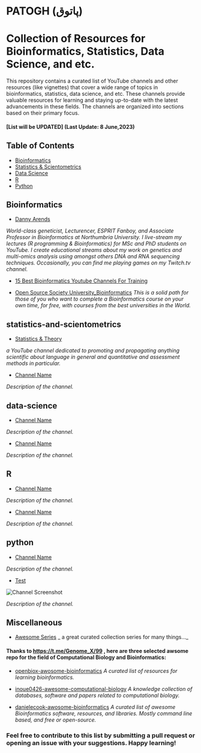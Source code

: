 # PATOGH (پاتوق)
# Collection of Resources for Bioinformatics, Statistics, Data Science, and etc. 

This repository contains a curated list of YouTube channels and other resources (like vignettes) that cover a wide range of topics in bioinformatics, statistics, data science, and etc. These channels provide valuable resources for learning and staying up-to-date with the latest advancements in these fields. The channels are organized into sections based on their primary focus.

#### [List will be UPDATED] (Last Update: 8 June,2023)

## Table of Contents

- [Bioinformatics](#bioinformatics)
- [Statistics & Scientometrics](#statistics-and-scientometrics)
- [Data Science](#data-science)
- [R](#r)
- [Python](#python)


## Bioinformatics

- [Danny Arends](https://youtube.com/@DannyArends)

_World-class geneticist, Lecturencer, ESPRIT Fanboy, and Associate Professor in Bioinformatics at Northumbria University. I live-stream my lectures (R programming & Bioinformatics) for MSc and PhD students on YouTube. I create educational streams about my work on genetics and multi-omics analysis using amongst others DNA and RNA sequencing techniques. Occasionally, you can find me playing games on my Twitch.tv channel._

- [15 Best Bioinformatics Youtube Channels For Training](https://interestedvideos.com/bioinformatics-youtube-channels/)

- [Open Source Society University_Bioinformatics](https://github.com/ossu/bioinformatics)
_This is a solid path for those of you who want to complete a Bioinformatics course on your own time, for free, with courses from the best universities in the World._

## statistics-and-scientometrics

- [Statistics & Theory](https://youtube.com/@VahidAryadoust)

_a YouTube channel dedicated to promoting and propagating anything scientific about language in general and quantitative and assessment methods in particular._

- [Channel Name](https://www.youtube.com/channel-link)

_Description of the channel._


## data-science

- [Channel Name](https://www.youtube.com/channel-link)

_Description of the channel._

- [Channel Name](https://www.youtube.com/channel-link)

_Description of the channel._


## R

- [Channel Name](https://www.youtube.com/channel-link)

_Description of the channel._

- [Channel Name](https://www.youtube.com/channel-link)

_Description of the channel._


## python

- [Channel Name](https://www.youtube.com/channel-link)

_Description of the channel._


- [Test](https://www.youtube.com/channel-link)

![Channel Screenshot](path/to/screenshot.png)

_Description of the channel._

## Miscellaneous
- [Awesome Series](https://github.com/sindresorhus/awesome) 
_ a great curated collection series for many things..._

#### Thanks to https://t.me/Genome_X/99 , here are three selected awsome repo for the field of Computational Biology and Bioinformatics:

- [openbiox-awosome-bioinformatics](https://github.com/openbiox/awosome-bioinformatics)
_A curated list of resources for learning bioinformatics._

- [inoue0426-awesome-computational-biology](https://github.com/inoue0426/awesome-computational-biology)
_A knowledge collection of databases, software and papers related to computational biology._

- [danielecook-awosome-bioinformatics](https://github.com/danielecook/Awesome-Bioinformatics)
_A curated list of awesome Bioinformatics software, resources, and libraries. Mostly command line based, and free or open-source._

### Feel free to contribute to this list by submitting a pull request or opening an issue with your suggestions. Happy learning!

